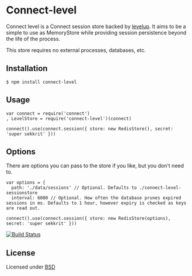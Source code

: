 # Connect-level

Connect level is a Connect session store backed by [levelup](https://github.com/rvagg/node-levelup). It aims to be a simple to use as MemoryStore while providing session persistence beyond the life of the process.

This store requires no external processes, databases, etc.

## Installation
	$ npm install connect-level

## Usage
    var connect = require('connect')
    , LevelStore = require('connect-level')(connect)

    connect().use(connect.session({ store: new RedisStore(), secret: 'super sekkrit' }))

## Options
There are options you can pass to the store if you like, but you don't need to.

    var options = {
      path: './data/sessions' // Optional. Defaults to ./connect-level-sessionstore
      interval: 6000 // Optional. How often the database prunes expired sessions in ms. Defaults to 1 hour, however expiry is checked as keys are read out.

    connect().use(connect.session({ store: new RedisStore(options), secret: 'super sekkrit' }))

[![Build Status](https://travis-ci.org/davidbanham/connect-level.png?branch=master)](https://travis-ci.org/davidbanham/connect-level)

## License
Licensed under [BSD](LICENSE.md)
